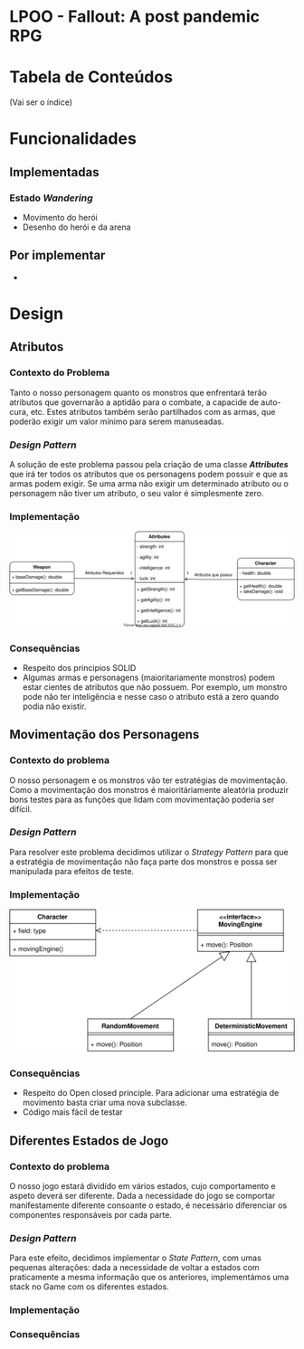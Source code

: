 # **LPOO - Fallout: A post pandemic RPG**

# Tabela de Conteúdos
(Vai ser o índice)

# Funcionalidades

## Implementadas

### Estado *Wandering*
- Movimento do herói
- Desenho do herói e da arena


## Por implementar
-


# Design

## Atributos
### Contexto do Problema
Tanto o nosso personagem quanto os monstros que enfrentará terão atributos que governarão a aptidão para o combate, a capacide de auto-cura, etc.
Estes atributos também serão partilhados com as armas, que poderão exigir um valor mínimo para serem manuseadas.

### _Design Pattern_
A solução de este problema passou pela criação de uma classe **_Attributes_** que irá ter todos os atributos que os personagens podem possuir e que as armas podem exigir. Se uma arma não exigir um determinado atributo ou o personagem não tiver um atributo, o seu valor é simplesmente zero. 

### Implementação
<p align="center">
  <img width=650 src="images/attributes.svg">
</p>

### Consequências
 - Respeito dos principios SOLID
 - Algumas armas e personagens (maioritariamente monstros) podem estar cientes de atributos que não possuem. Por exemplo, um monstro pode não ter inteligência e nesse caso o atributo está a zero quando podia não existir.

## Movimentação dos Personagens
### Contexto do problema
O nosso personagem e os monstros vão ter estratégias de movimentação. Como a movimentação dos monstros é maioritáriamente aleatória produzir bons testes para as funções que lidam com movimentação poderia ser difícil.

### _Design Pattern_
Para resolver este problema decidimos utilizar o *Strategy Pattern* para que a estratégia de movimentação não faça parte dos monstros e possa ser manipulada para efeitos de teste.

### Implementação
<p align="center">
  <img width=650 src="images/movement.svg">
</p>

### Consequências
 - Respeito do Open closed principle. Para adicionar uma estratégia de movimento basta criar uma nova subclasse. 
 - Código mais fácil de testar

## Diferentes Estados de Jogo
### Contexto do problema
O nosso jogo estará dividido em vários estados, cujo comportamento e aspeto deverá ser diferente. Dada a necessidade do jogo se comportar manifestamente diferente consoante o estado, é necessário diferenciar os componentes responsáveis por cada parte.

### _Design Pattern_
Para este efeito, decidimos implementar o *State Pattern*, com umas pequenas alterações: dada a necessidade de voltar a estados com praticamente a mesma informação que os anteriores, implementámos uma stack no Game com os diferentes estados. 

### Implementação

### Consequências
